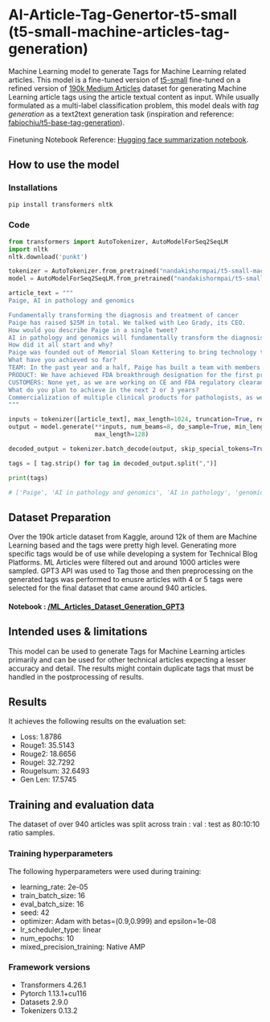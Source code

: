 # AI-Article-Tag-Genertor-t5-small <br>(t5-small-machine-articles-tag-generation)

Machine Learning model to generate Tags for Machine Learning related articles. This model is a fine-tuned version of [t5-small](https://huggingface.co/t5-small) fine-tuned on a refined version of [190k Medium Articles](https://www.kaggle.com/datasets/fabiochiusano/medium-articles) dataset for generating Machine Learning article tags using the article textual content as input. While usually formulated as a multi-label classification problem, this model deals with _tag generation_ as a text2text generation task (inspiration and reference: [fabiochiu/t5-base-tag-generation](https://huggingface.co/fabiochiu/t5-base-tag-generation)).
<br><br>
Finetuning Notebook Reference: [Hugging face summarization notebook](https://github.com/huggingface/notebooks/blob/main/examples/summarization.ipynb).
##  How to use the model
### Installations

```python
pip install transformers nltk
```
### Code

```python
from transformers import AutoTokenizer, AutoModelForSeq2SeqLM
import nltk
nltk.download('punkt')

tokenizer = AutoTokenizer.from_pretrained("nandakishormpai/t5-small-machine-articles-tag-generation")
model = AutoModelForSeq2SeqLM.from_pretrained("nandakishormpai/t5-small-machine-articles-tag-generation")

article_text = """
Paige, AI in pathology and genomics

Fundamentally transforming the diagnosis and treatment of cancer
Paige has raised $25M in total. We talked with Leo Grady, its CEO.
How would you describe Paige in a single tweet?
AI in pathology and genomics will fundamentally transform the diagnosis and treatment of cancer.
How did it all start and why? 
Paige was founded out of Memorial Sloan Kettering to bring technology that was developed there to doctors and patients worldwide. For over a decade, Thomas Fuchs and his colleagues have developed a new, powerful technology for pathology. This technology can improve cancer diagnostics, driving better patient care at lower cost. Paige is building clinical products from this technology and extending the technology to the development of new biomarkers for the biopharma industry.
What have you achieved so far?
TEAM: In the past year and a half, Paige has built a team with members experienced in AI, entrepreneurship, design and commercialization of clinical software.
PRODUCT: We have achieved FDA breakthrough designation for the first product we plan to launch, a testament to the impact our technology will have in this market.
CUSTOMERS: None yet, as we are working on CE and FDA regulatory clearances. We are working with several biopharma companies.
What do you plan to achieve in the next 2 or 3 years?
Commercialization of multiple clinical products for pathologists, as well as the development of novel biomarkers that can help speed up and better inform the diagnosis and treatment selection for patients with cancer.
"""

inputs = tokenizer([article_text], max_length=1024, truncation=True, return_tensors="pt")
output = model.generate(**inputs, num_beams=8, do_sample=True, min_length=10,
                        max_length=128)

decoded_output = tokenizer.batch_decode(output, skip_special_tokens=True)[0]

tags = [ tag.strip() for tag in decoded_output.split(",")] 

print(tags)

# ['Paige', 'AI in pathology and genomics', 'AI in pathology', 'genomics']


```


## Dataset Preparation

Over the 190k article dataset from Kaggle, around 12k of them are Machine Learning based and the tags were pretty high level. 
Generating more specific tags would be of use while developing a system for Technical Blog Platforms. 
ML Articles were filtered out and around 1000 articles were sampled. GPT3 API was used to Tag those and then preprocessing on the generated tags was performed to enusre articles with 4 or 5 tags were selected for the final dataset that came around 940 articles.

#### Notebook : [/ML_Articles_Dataset_Generation_GPT3](https://github.com/nandakishormpai/AI-Article-Tag-Genertor-t5-small/blob/main/ML_Articles_Dataset_Generation_GPT3.ipynb)


## Intended uses & limitations

This model can be used to generate Tags for Machine Learning articles primarily and can be used for other technical articles expecting a lesser accuracy and detail. The results might contain duplicate tags that must be handled in the postprocessing of results.

## Results

It achieves the following results on the evaluation set:
- Loss: 1.8786
- Rouge1: 35.5143
- Rouge2: 18.6656
- Rougel: 32.7292
- Rougelsum: 32.6493
- Gen Len: 17.5745

## Training and evaluation data

The dataset of over 940 articles was split across train : val : test as 80:10:10 ratio samples. 


### Training hyperparameters

The following hyperparameters were used during training:
- learning_rate: 2e-05
- train_batch_size: 16
- eval_batch_size: 16
- seed: 42
- optimizer: Adam with betas=(0.9,0.999) and epsilon=1e-08
- lr_scheduler_type: linear
- num_epochs: 10
- mixed_precision_training: Native AMP


### Framework versions

- Transformers 4.26.1
- Pytorch 1.13.1+cu116
- Datasets 2.9.0
- Tokenizers 0.13.2



